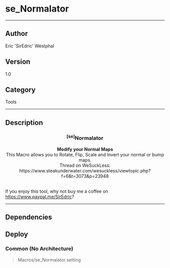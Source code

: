 # se_Normalator
___

## Author
Eric 'SirEdric' Westphal

## Version
1.0

## Category
Tools

___

## Description
<h3 align="center"><sup>&#91;se&#93;</sup>Normalator</h3><p align="center"><strong>Modify your Normal Maps</strong>
<br>This Macro allows you to Rotate, Flip, Scale and Invert your normal or bump maps.<br>
Thread on WeSuckLess: https://www.steakunderwater.com/wesuckless/viewtopic.php?f=6&t=3073&p=23948<br><br>

If you enjoy this tool, why not buy me a coffee on https://www.paypal.me/SirEdric? </p>




___

## Dependencies

## Deploy

### Common (No Architecture)

> Macros/se_Normalator.setting  
